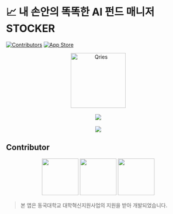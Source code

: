 # 📈 내 손안의 똑똑한 AI 펀드 매니저 STOCKER

[![Contributors][contributors-shield]][contributors-url]
[![App Store][appstore-shield]][appstore-url]

<p align="center" width="100%">
  <a href="https://apps.apple.com/us/app/똑똑한-ai-펀드매니저-stocker/id1550061852">
    <img alt="Qries" width="150pixel" src="https://user-images.githubusercontent.com/46745325/105926994-66b5b280-6086-11eb-8c71-33e6d43eb8c2.png"></img>
  </a>
  <br></br>
  <img src="https://user-images.githubusercontent.com/46745325/105927785-09bafc00-6088-11eb-8fff-7f93a675a458.png"></img>
  <br></br>
  <img src="https://user-images.githubusercontent.com/46745325/105927446-5a7e2500-6087-11eb-9b8c-189fdb83b410.png"></img>
</p>

## Contributor
<p align="center" width="100%">
  <a href="https://github.com/WonyJeong"><img width="100pixel" src="https://user-images.githubusercontent.com/46745325/105145287-e05b1700-5b41-11eb-9c5b-378cb99d66d1.png"/></a>
  <a href="https://github.com/koalakid1"><img width="100pixel" src="https://user-images.githubusercontent.com/46745325/105145311-e8b35200-5b41-11eb-830a-11aaf42874df.png"/></a>
  <a href="https://github.com/comojin1994"><img width="100pixel" src="https://user-images.githubusercontent.com/46745325/105145318-ea7d1580-5b41-11eb-9142-e3e08a009145.png"/></a>
</p>

> 본 앱은 동국대학교 대학혁신지원사업의 지원을 받아 개발되었습니다.

[contributors-shield]: https://img.shields.io/github/contributors/ProjectInTheClass/STOCKER-FE.svg?style=flat&logo=github
[contributors-url]: https://github.com/ProjectInTheClass/STOCKER-FE/graphs/contributors
[commit-shield]: https://img.shields.io/github/commit-activity/y/ProjectInTheClass/STOCKER-FE.svg?style=flat&logo=github
[commit-url]: https://github.com/ProjectInTheClass/STOCKER-FE/commits/develop
[forks-shield]: https://img.shields.io/github/forks/ProjectInTheClass/STOCKER-FE.svg?style=flat&logo=github
[forks-url]: https://github.com/ProjectInTheClass/STOCKER-FE/network/members
[stars-shield]: https://img.shields.io/github/stars/ProjectInTheClass/STOCKER-FE.svg?style=flat&logo=github&label=★stars
[stars-url]: https://github.com/ProjectInTheClass/STOCKER-FE/stargazers
[issues-shield]: https://img.shields.io/github/issues/ProjectInTheClass/STOCKER-FE.svg?style=flat&logo=github
[issues-url]: https://github.com/ProjectInTheClass/STOCKER-FE/issues
[license-shield]: https://img.shields.io/github/license/ProjectInTheClass/STOCKER-FE.svg?style=flat&logo=apache
[license-url]: https://github.com/ProjectInTheClass/STOCKER-FE/blob/master/LICENSE.txt
[appstore-shield]: https://img.shields.io/itunes/v/1550061852?label=App%20Store&flat&logo=app-store
[appstore-url]: https://apps.apple.com/us/app/똑똑한-ai-펀드매니저-stocker/id1550061852
